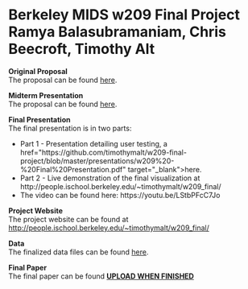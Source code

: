 #
<h1>Berkeley MIDS w209 Final Project<br>
Ramya Balasubramaniam, Chris Beecroft, Timothy Alt</h1>

<b>Original Proposal</b><br>
The proposal can be found <a href="https://github.com/timothymalt/w209-final-project/blob/master/proposal/W209%20-%20Final%20Project%20Proposal%2C%20Chris%2C%20Ramya%20and%20Tim.pdf" target="_blank">here</a>.

<b>Midterm Presentation</b><br>
The proposal can be found <a href="https://github.com/timothymalt/w209-final-project/blob/master/proposal/W209%20-%20Final%20Project%20Proposal%2C%20Chris%2C%20Ramya%20and%20Tim.pdf" target="_blank">here</a>.






<b>Final Presentation</b><br>
The final presentation is in two parts:
<ul><li>Part 1 - Presentation detailing user testing, a href="https://github.com/timothymalt/w209-final-project/blob/master/presentations/w209%20-%20Final%20Presentation.pdf" target="_blank">here</a>.
  <li>Part 2 - Live demonstration of the final visualization at http://people.ischool.berkeley.edu/~timothymalt/w209_final/
    <li>The video can be found here: https://youtu.be/LStbPFcC7Jo</li>
</ul>  
  
<b>Project Website</b><br>
The project website can be found at <a href="http://people.ischool.berkeley.edu/~timothymalt/w209_final/" target="_blank">http://people.ischool.berkeley.edu/~timothymalt/w209_final/</a>

<b>Data</b><br>
The finalized data files can be found <a href="https://github.com/timothymalt/w209-final-project/tree/master/Project-AIDVU/data" target="_blank">here</a>.

<b>Final Paper</b><br>
The final paper can be found <b><u>UPLOAD WHEN FINISHED</u></b>
